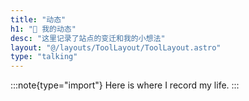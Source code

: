 ```yaml
---
title: "动态"
h1: "🌟 我的动态"
desc: "这里记录了站点的变迁和我的小想法"
layout: "@/layouts/ToolLayout/ToolLayout.astro"
type: "talking"
---
```


:::note{type="import"}
Here is where I record my life.
:::
